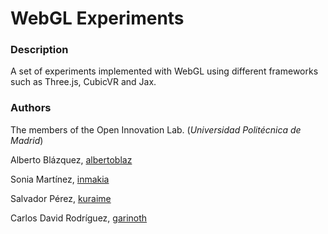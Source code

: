 WebGL Experiments
===========================

### Description
A set of experiments implemented with WebGL using different frameworks such as Three.js, CubicVR and Jax.


### Authors

The members of the Open Innovation Lab. (*Universidad Politécnica de Madrid*)

Alberto Blázquez, [albertoblaz](https://github.com/albertoblaz)

Sonia Martínez, [inmakia](https://github.com/inmakia)

Salvador Pérez, [kuraime](https://github.com/kuraime)

Carlos David Rodríguez, [garinoth](https://github.com/garinoth)
